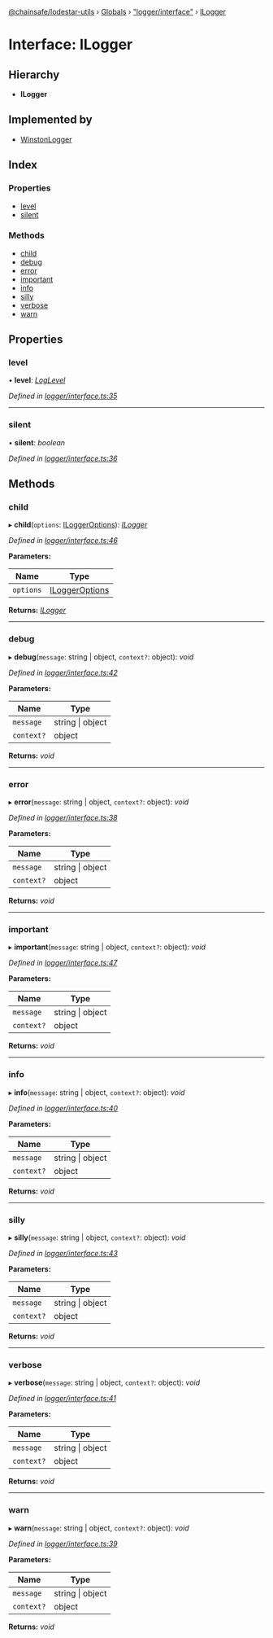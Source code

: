 [@chainsafe/lodestar-utils](../README.md) › [Globals](../globals.md) › ["logger/interface"](../modules/_logger_interface_.md) › [ILogger](_logger_interface_.ilogger.md)

# Interface: ILogger

## Hierarchy

* **ILogger**

## Implemented by

* [WinstonLogger](../classes/_logger_winston_.winstonlogger.md)

## Index

### Properties

* [level](_logger_interface_.ilogger.md#level)
* [silent](_logger_interface_.ilogger.md#silent)

### Methods

* [child](_logger_interface_.ilogger.md#child)
* [debug](_logger_interface_.ilogger.md#debug)
* [error](_logger_interface_.ilogger.md#error)
* [important](_logger_interface_.ilogger.md#important)
* [info](_logger_interface_.ilogger.md#info)
* [silly](_logger_interface_.ilogger.md#silly)
* [verbose](_logger_interface_.ilogger.md#verbose)
* [warn](_logger_interface_.ilogger.md#warn)

## Properties

###  level

• **level**: *[LogLevel](../enums/_logger_interface_.loglevel.md)*

*Defined in [logger/interface.ts:35](https://github.com/ChainSafe/lodestar/blob/e079784d1/packages/lodestar-utils/src/logger/interface.ts#L35)*

___

###  silent

• **silent**: *boolean*

*Defined in [logger/interface.ts:36](https://github.com/ChainSafe/lodestar/blob/e079784d1/packages/lodestar-utils/src/logger/interface.ts#L36)*

## Methods

###  child

▸ **child**(`options`: [ILoggerOptions](_logger_interface_.iloggeroptions.md)): *[ILogger](_logger_interface_.ilogger.md)*

*Defined in [logger/interface.ts:46](https://github.com/ChainSafe/lodestar/blob/e079784d1/packages/lodestar-utils/src/logger/interface.ts#L46)*

**Parameters:**

Name | Type |
------ | ------ |
`options` | [ILoggerOptions](_logger_interface_.iloggeroptions.md) |

**Returns:** *[ILogger](_logger_interface_.ilogger.md)*

___

###  debug

▸ **debug**(`message`: string | object, `context?`: object): *void*

*Defined in [logger/interface.ts:42](https://github.com/ChainSafe/lodestar/blob/e079784d1/packages/lodestar-utils/src/logger/interface.ts#L42)*

**Parameters:**

Name | Type |
------ | ------ |
`message` | string &#124; object |
`context?` | object |

**Returns:** *void*

___

###  error

▸ **error**(`message`: string | object, `context?`: object): *void*

*Defined in [logger/interface.ts:38](https://github.com/ChainSafe/lodestar/blob/e079784d1/packages/lodestar-utils/src/logger/interface.ts#L38)*

**Parameters:**

Name | Type |
------ | ------ |
`message` | string &#124; object |
`context?` | object |

**Returns:** *void*

___

###  important

▸ **important**(`message`: string | object, `context?`: object): *void*

*Defined in [logger/interface.ts:47](https://github.com/ChainSafe/lodestar/blob/e079784d1/packages/lodestar-utils/src/logger/interface.ts#L47)*

**Parameters:**

Name | Type |
------ | ------ |
`message` | string &#124; object |
`context?` | object |

**Returns:** *void*

___

###  info

▸ **info**(`message`: string | object, `context?`: object): *void*

*Defined in [logger/interface.ts:40](https://github.com/ChainSafe/lodestar/blob/e079784d1/packages/lodestar-utils/src/logger/interface.ts#L40)*

**Parameters:**

Name | Type |
------ | ------ |
`message` | string &#124; object |
`context?` | object |

**Returns:** *void*

___

###  silly

▸ **silly**(`message`: string | object, `context?`: object): *void*

*Defined in [logger/interface.ts:43](https://github.com/ChainSafe/lodestar/blob/e079784d1/packages/lodestar-utils/src/logger/interface.ts#L43)*

**Parameters:**

Name | Type |
------ | ------ |
`message` | string &#124; object |
`context?` | object |

**Returns:** *void*

___

###  verbose

▸ **verbose**(`message`: string | object, `context?`: object): *void*

*Defined in [logger/interface.ts:41](https://github.com/ChainSafe/lodestar/blob/e079784d1/packages/lodestar-utils/src/logger/interface.ts#L41)*

**Parameters:**

Name | Type |
------ | ------ |
`message` | string &#124; object |
`context?` | object |

**Returns:** *void*

___

###  warn

▸ **warn**(`message`: string | object, `context?`: object): *void*

*Defined in [logger/interface.ts:39](https://github.com/ChainSafe/lodestar/blob/e079784d1/packages/lodestar-utils/src/logger/interface.ts#L39)*

**Parameters:**

Name | Type |
------ | ------ |
`message` | string &#124; object |
`context?` | object |

**Returns:** *void*
